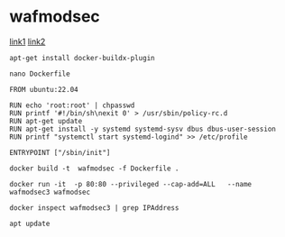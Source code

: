 # wafmodsec
[link1](https://www.howtoforge.com/install-modsecurity-3-with-nginx-on-ubuntu-22-04/)
[link2](https://stackoverflow.com/questions/66205286/enable-systemctl-in-docker-container)

```
apt-get install docker-buildx-plugin
```
```
nano Dockerfile
```
```
FROM ubuntu:22.04

RUN echo 'root:root' | chpasswd
RUN printf '#!/bin/sh\nexit 0' > /usr/sbin/policy-rc.d
RUN apt-get update
RUN apt-get install -y systemd systemd-sysv dbus dbus-user-session
RUN printf "systemctl start systemd-logind" >> /etc/profile

ENTRYPOINT ["/sbin/init"] 
```
```
docker build -t  wafmodsec -f Dockerfile .
```
```
docker run -it  -p 80:80 --privileged --cap-add=ALL   --name wafmodsec3 wafmodsec
```
```
docker inspect wafmodsec3 | grep IPAddress
```
```
apt update 
```


